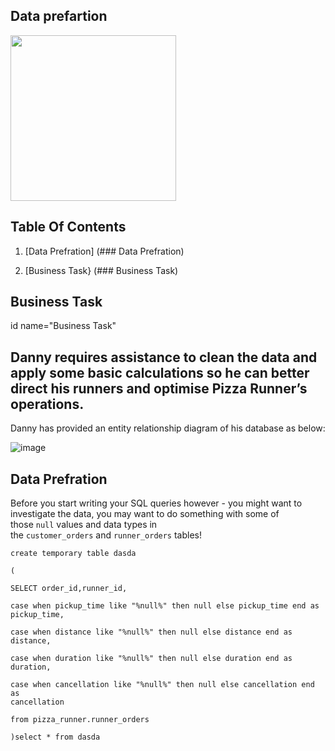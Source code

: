 ## Data prefartion

<img title="" src="https://camo.githubusercontent.com/344697ea1f7c893b7967edca36cab41b1b78f48bad62d86d12cbcf516815eeba/68747470733a2f2f387765656b73716c6368616c6c656e67652e636f6d2f696d616765732f636173652d73747564792d64657369676e732f322e706e67" alt="" width="265" data-align="center">

## Table Of Contents

1. [Data Prefration] (### Data Prefration)

2. [Business Task} (### Business Task)

## Business Task

<a> id name="Business Task"</a>

## Danny requires assistance to clean the data and apply some basic calculations so he can better direct his runners and optimise Pizza Runner’s operations.

Danny has provided an entity relationship diagram of his database as below:

<img src="https://user-images.githubusercontent.com/148400128/282578601-cb6e6cd5-9f2f-4e8d-91b2-4ebf85d1ac94.png" title="" alt="image" data-align="center">

## Data Prefration

Before you start writing your SQL queries however - you might want to investigate the data, you may want to do something with some of those `null` values and data types in the `customer_orders` and `runner_orders` tables!

<code>create temporary table dasda  
(  
SELECT order_id,runner_id,  
case when pickup_time like "%null%" then null else pickup_time end as pickup_time,  
case when distance like "%null%" then null else distance end as distance,  
case when duration like "%null%" then null else duration end as duration,  
case when cancellation like "%null%" then null else cancellation end as cancellation  
from pizza_runner.runner_orders  
)select * from dasda</code>

</head>
